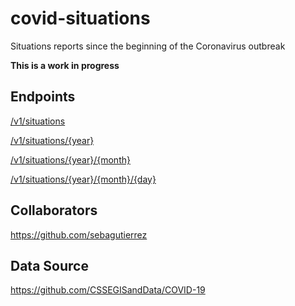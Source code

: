 # covid-situations
Situations reports since the beginning of the Coronavirus outbreak

**This is a work in progress**

## Endpoints

[/v1/situations](https://covid-situations.herokuapp.com/v1/situations)

[/v1/situations/{year}](https://covid-situations.herokuapp.com/v1/situations/2020)

[/v1/situations/{year}/{month}](https://covid-situations.herokuapp.com/v1/situations/2020/january)

[/v1/situations/{year}/{month}/{day}](https://covid-situations.herokuapp.com/v1/situations/2020/january/20)

## Collaborators
https://github.com/sebagutierrez

## Data Source
https://github.com/CSSEGISandData/COVID-19